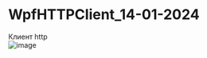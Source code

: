 # WpfHTTPClient_14-01-2024
 Клиент http
 <br>
 ![image](https://github.com/fishman123456/WpfHTTPClient_14-01-2024/assets/106389581/0f919325-7fbb-46e9-9a03-647ad8cde5c9)

